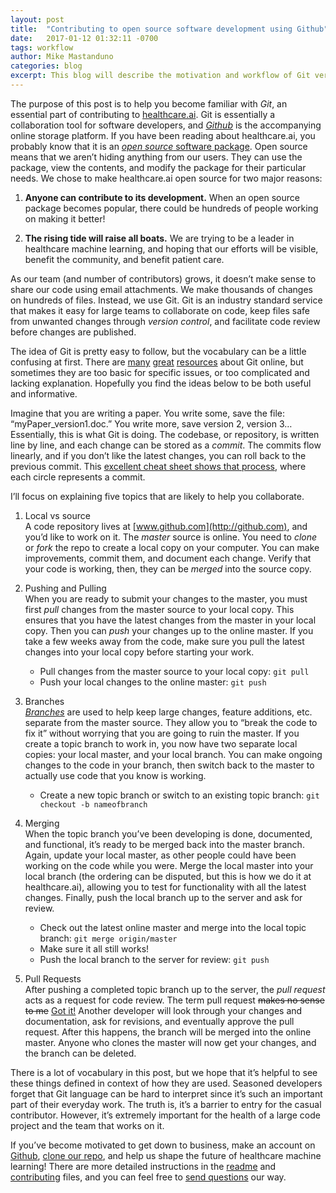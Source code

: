```yaml
---
layout: post
title:  "Contributing to open source software development using Github"
date:   2017-01-12 01:32:11 -0700
tags: workflow			
author: Mike Mastanduno
categories: blog
excerpt: This blog will describe the motivation and workflow of Git version control
---
```


The purpose of this post is to help you become familiar with *Git*, an essential part of contributing to [healthcare.ai](/). Git is essentially a collaboration tool for software developers, and [*Github*](http://github.com) is the accompanying online storage platform. If you have been reading about healthcare.ai, you probably know that it is an [*open source* software package](/#why). Open source means that we aren’t hiding anything from our users. They can use the package, view the contents, and modify the package for their particular needs. We chose to make healthcare.ai open source for two major reasons:

1.	**Anyone can contribute to its development.** When an open source package becomes popular, there could be hundreds of people working on making it better!

2.	**The rising tide will raise all boats.** We are trying to be a leader in healthcare machine learning, and hoping that our efforts will be visible, benefit the community, and benefit patient care.

As our team (and number of contributors) grows, it doesn’t make sense to share our code using email attachments. We make thousands of changes on hundreds of files. Instead, we use Git. Git is an industry standard service that makes it easy for large teams to collaborate on code, keep files safe from unwanted changes through *version control*, and facilitate code review before changes are published.

The idea of Git is pretty easy to follow, but the vocabulary can be a little confusing at first. There are [many](https://guides.github.com/introduction/flow/) [great](http://git.huit.harvard.edu/guide/) [resources](https://guides.github.com/activities/hello-world/) about Git online, but sometimes they are too basic for specific issues, or too complicated and lacking explanation. Hopefully you find the ideas below to be both useful and informative.

Imagine that you are writing a paper. You write some, save the file: “myPaper_version1.doc.” You write more, save version 2, version 3… Essentially, this is what Git is doing. The codebase, or repository, is written line by line, and each change can be stored as a *commit*. The commits flow linearly, and if you don’t like the latest changes, you can roll back to the previous commit. This [excellent cheat sheet shows that process](http://rogerdudler.github.io/git-guide/files/git_cheat_sheet.pdf), where each circle represents a commit. 

I’ll focus on explaining five topics that are likely to help you collaborate.

1. Local vs source  
A code repository lives at [www.github.com](http://github.com), and you’d like to work on it. The *master* source is online. You need to *clone* or *fork* the repo to create a local copy on your computer. You can make improvements, commit them, and document each change. Verify that your code is working, then, they can be *merged* into the source copy.

2. Pushing and Pulling  
When you are ready to submit your changes to the master, you must first *pull* changes from the master source to your local copy. This ensures that you have the latest changes from the master in your local copy. Then you can *push* your changes up to the online master. If you take a few weeks away from the code, make sure you pull the latest changes into your local copy before starting your work.
    * Pull changes from the master source to your local copy: `git pull`
    * Push your local changes to the online master: `git push`

3. Branches  
[*Branches*](http://github.com/HealthCatalystSLC/healthcareai-r/branches/) are used to help keep large changes, feature additions, etc. separate from the master source. They allow you to “break the code to fix it” without worrying that you are going to ruin the master. If you create a topic branch to work in, you now have two separate local copies: your local master, and your local branch. You can make ongoing changes to the code in your branch, then switch back to the master to actually use code that you know is working.
    * Create a new topic branch or switch to an existing topic branch: `git checkout -b nameofbranch`

4. Merging  
When the topic branch you’ve been developing is done, documented, and functional, it’s ready to be merged back into the master branch. Again, update your local master, as other people could have been working on the code while you were. Merge the local master into your local branch (the ordering can be disputed, but this is how we do it at healthcare.ai), allowing you to test for functionality with all the latest changes. Finally, push the local branch up to the server and ask for review.
    * Check out the latest online master and merge into the local topic branch: `git merge origin/master`
    * Make sure it all still works!
    * Push the local branch to the server for review: `git push`
    
5. Pull Requests  
After pushing a completed topic branch up to the server, the *pull request* acts as a request for code review. The term pull request ~~makes no sense to me~~ [Got it!](https://www.quora.com/GitHub-Why-is-the-pull-request-called-pull-request) Another developer will look through your changes and documentation, ask for revisions, and eventually approve the pull request. After this happens, the branch will be merged into the online master. Anyone who clones the master will now get your changes, and the branch can be deleted.


There is a lot of vocabulary in this post, but we hope that it’s helpful to see these things defined in context of how they are used. Seasoned developers forget that Git language can be hard to interpret since it’s such an important part of their everyday work. The truth is, it’s a barrier to entry for the casual contributor. However, it’s extremely important for the health of a large code project and the team that works on it. 

If you’ve become motivated to get down to business, make an account on [Github](https://github.com/), [clone our repo](https://github.com/HealthCatalystSLC/healthcareai-r/blob/master/CONTRIBUTING.md#clone-healthcareai-r-repo), and help us shape the future of healthcare machine learning! There are more detailed instructions in the [readme](https://github.com/HealthCatalystSLC/healthcareai-r/blob/master/README.md) and [contributing](https://github.com/HealthCatalystSLC/healthcareai-r/blob/master/CONTRIBUTING.md) files, and you can feel free to [send questions](/contact.html) our way.
